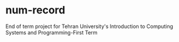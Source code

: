 # num-record
End of term project for Tehran University's Introduction to Computing Systems and Programming-First Term


